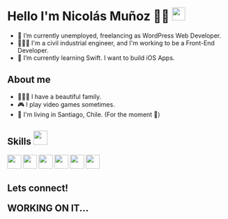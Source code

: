 <h1> Hello I'm Nicolás Muñoz 🥷🏼 <img src = "https://raw.githubusercontent.com/MartinHeinz/MartinHeinz/master/wave.gif" width = 30px> </h1>

- 🔭 I’m currently unemployed, freelancing as WordPress Web Developer.
- 👨🏽‍💻 I'm a civil industrial engineer, and I'm working to be a Front-End Developer.
- 📲 I’m currently learning Swift. I want to build iOS Apps.

<h2> About me</h2>

- 👨‍👩‍👦 I have a beautiful family.
- 🎮 I play video games sometimes.
- 📍 I'm living in Santiago, Chile. (For the moment 👀)

<h2> Skills <img src = "https://media2.giphy.com/media/QssGEmpkyEOhBCb7e1/giphy.gif?cid=ecf05e47a0n3gi1bfqntqmob8g9aid1oyj2wr3ds3mg700bl&rid=giphy.gif" width = 32px> </h2>

<p>

  <img width ='32px' src ='https://user-images.githubusercontent.com/84532538/169121504-2517af39-36ce-4751-970f-a1a749de068c.png'>
  <img width ='32px' src ='https://user-images.githubusercontent.com/84532538/169121367-5e671de2-fc5f-4b36-8217-773fc52b52b7.png'>
  <img width ='32px' src ='https://user-images.githubusercontent.com/84532538/169119651-705958a6-db08-4569-b4c0-2c91b6861461.png'>
  <img width ='32px' src ='https://user-images.githubusercontent.com/84532538/169119665-d95ea243-54bd-45a1-9d88-ee6128be9452.png'>
  <img width ='32px' src ='https://user-images.githubusercontent.com/84532538/169122469-53a609b6-7c4d-4047-9a7f-477570060dbe.png'>
  <img width ='32px' src ='https://user-images.githubusercontent.com/84532538/169122456-04b9bb3a-7ec7-4691-86d9-24d97791236b.png'>
</p>



<h2>Lets connect! <p>WORKING ON IT... </p></h2>


